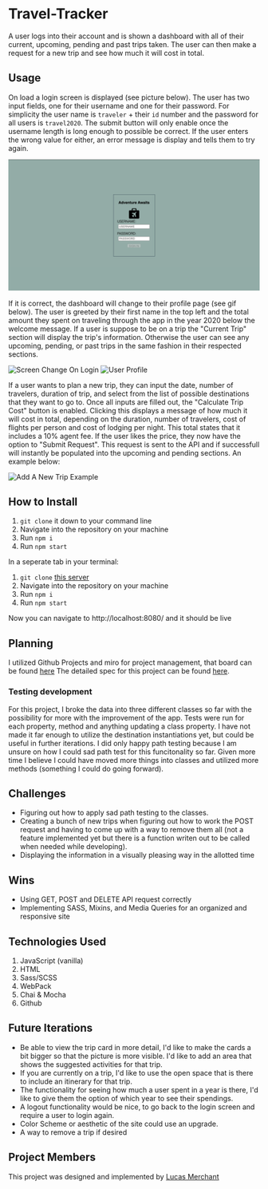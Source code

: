 # Travel-Tracker

A user logs into their account and is shown a dashboard with all of their current, upcoming, pending and past trips taken. The user can then make a request for a new trip and see how much it will cost in total.

## Usage

On load a login screen is displayed (see picture below). The user has two input fields, one for their username and one for their password. For simplicity the user name is `traveler` + their `id` number and the password for all users is `travel2020`. The submit button will only enable once the username length is long enough to possible be correct. If the user enters the wrong value for either, an error message is display and tells them to try again. 

![Login Screen](./src/images/login-screen.png)

If it is correct, the dashboard will change to their profile page (see gif below). The user is greeted by their first name in the top left and the total amount they spent on traveling through the app in the year 2020 below the welcome message. If a user is suppose to be on a trip the "Current Trip" section will display the trip's information. Otherwise the user can see any upcoming, pending, or past trips in the same fashion in their respected sections.

![Screen Change On Login](https://gph.is/g/Zlz1GoG)
![User Profile](https://gph.is/g/am1WdRj)

If a user wants to plan a new trip, they can input the date, number of travelers, duration of trip, and select from the list of possible destinations that they want to go to. Once all inputs are filled out, the "Calculate Trip Cost" button is enabled. Clicking this displays a message of how much it will cost in total, depending on the duration, number of travelers, cost of flights per person and cost of lodging per night. This total states that it includes a 10% agent fee. If the user likes the price, they now have the option to "Submit Request". This request is sent to the API and if successfull will instantly be populated into the upcoming and pending sections. An example below:

![Add A New Trip Example](https://gph.is/g/Zlz1G5M)

## How to Install
1. `git clone` it down to your command line
2. Navigate into the repository on your machine
3. Run `npm i`
4. Run `npm start`

In a seperate tab in your terminal:
1. `git clone` [this server](https://github.com/turingschool-examples/travel-tracker-api)
2. Navigate into the repository on your machine
3. Run `npm i`
4. Run `npm start`

Now you can navigate to http://localhost:8080/ and it should be live


## Planning
I utilized Github Projects and miro for project management, that board can be found [here](https://github.com/lbmerchant93/Travel-Tracker/projects/1)
The detailed spec for this project can be found [here](https://frontend.turing.io/projects/travel-tracker.html).

### Testing development
For this project, I broke the data into three different classes so far with the possibility for more with the improvement of the app. Tests were run for each property, method and anything updating a class property. I have not made it far enough to utilize the destination instantiations yet, but could be useful in further iterations. I did only happy path testing because I am unsure on how I could sad path test for this funcitonality so far. Given more time I believe I could have moved more things into classes and utilized more methods (something I could do going forward).

## Challenges
- Figuring out how to apply sad path testing to the classes.
- Creating a bunch of new trips when figuring out how to work the POST request and having to come up with a way to remove them all (not a feature implemented yet but there is a function writen out to be called when needed while developing).
- Displaying the information in a visually pleasing way in the allotted time

## Wins
- Using GET, POST and DELETE API request correctly
- Implementing SASS, Mixins, and Media Queries for an organized and responsive site

## Technologies Used
1. JavaScript (vanilla)
2. HTML
3. Sass/SCSS
4. WebPack
5. Chai & Mocha
6. Github

## Future Iterations
- Be able to view the trip card in more detail, I'd like to make the cards a bit bigger so that the picture is more visible. I'd like to add an area that shows the suggested activities for that trip.
- If you are currently on a trip, I'd like to use the open space that is there to include an itinerary for that trip.
- The functionality for seeing how much a user spent in a year is there, I'd like to give them the option of which year to see their spendings.
- A logout functionality would be nice, to go back to the login screen and require a user to login again.
- Color Scheme or aesthetic of the site could use an upgrade.
- A way to remove a trip if desired

## Project Members
This project was designed and implemented by [Lucas Merchant](https://github.com/lbmerchant93)

